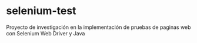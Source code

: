 # selenium-test
Proyecto de investigación en la implementación de pruebas de paginas web con Selenium Web Driver y Java
